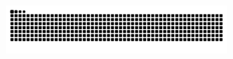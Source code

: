 <!-- Snake Code Contribution Map 贪吃蛇代码贡献图 -->
<picture>
  <source media="(prefers-color-scheme: dark)" srcset="https://raw.githubusercontent.com/0X0000005/0X0000005/output/github-contribution-grid-snake-dark.svg">
  <source media="(prefers-color-scheme: light)" srcset="https://raw.githubusercontent.com/0X0000005/0X0000005/output/github-contribution-grid-snake.svg">
  <img alt="github contribution grid snake animation" src="https://raw.githubusercontent.com/0X0000005/0X0000005/output/github-contribution-grid-snake.svg">
</picture>

